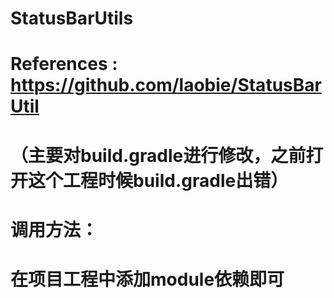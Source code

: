 # StatusBarUtils
# References : https://github.com/laobie/StatusBarUtil
# （主要对build.gradle进行修改，之前打开这个工程时候build.gradle出错）

# 调用方法：
# 在项目工程中添加module依赖即可
